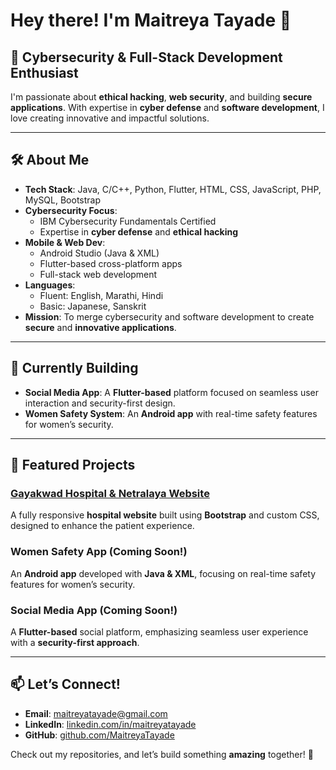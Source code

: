# Hey there! I'm Maitreya Tayade 👋

## 🚀 Cybersecurity & Full-Stack Development Enthusiast
I'm passionate about **ethical hacking**, **web security**, and building **secure applications**. With expertise in **cyber defense** and **software development**, I love creating innovative and impactful solutions.

---

## 🛠 About Me
- **Tech Stack**: Java, C/C++, Python, Flutter, HTML, CSS, JavaScript, PHP, MySQL, Bootstrap
- **Cybersecurity Focus**: 
  - IBM Cybersecurity Fundamentals Certified
  - Expertise in **cyber defense** and **ethical hacking**
- **Mobile & Web Dev**: 
  - Android Studio (Java & XML)
  - Flutter-based cross-platform apps
  - Full-stack web development
- **Languages**: 
  - Fluent: English, Marathi, Hindi
  - Basic: Japanese, Sanskrit
- **Mission**: To merge cybersecurity and software development to create **secure** and **innovative applications**.

---

## 🌱 Currently Building
- **Social Media App**: A **Flutter-based** platform focused on seamless user interaction and security-first design.
- **Women Safety System**: An **Android app** with real-time safety features for women’s security.

---

## 📌 Featured Projects
### [Gayakwad Hospital & Netralaya Website](#)
A fully responsive **hospital website** built using **Bootstrap** and custom CSS, designed to enhance the patient experience.

### Women Safety App (Coming Soon!)
An **Android app** developed with **Java & XML**, focusing on real-time safety features for women’s security.

### Social Media App (Coming Soon!)
A **Flutter-based** social platform, emphasizing seamless user experience with a **security-first approach**.

---

## 📫 Let’s Connect!
- **Email**: [maitreyatayade@gmail.com](mailto:maitreyatayade@gmail.com)
- **LinkedIn**: [linkedin.com/in/maitreyatayade](https://linkedin.com/in/maitreyatayade)
- **GitHub**: [github.com/MaitreyaTayade](https://github.com/MaitreyaTayade)

Check out my repositories, and let’s build something **amazing** together! 🚀
